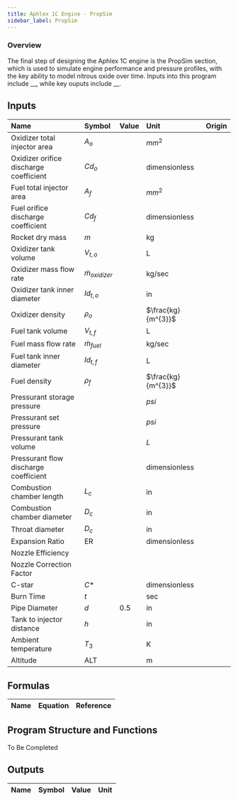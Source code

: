 ```yaml
---
title: Aphlex 1C Engine - PropSim
sidebar_label: PropSim
---
```


### Overview
The final step of designing the Aphlex 1C engine is the PropSim section, which is used to simulate engine performance and pressure profiles, with the key ability to model nitrous oxide over time. Inputs into this program include __, while key ouputs include __.

## Inputs
| Name | Symbol | Value | Unit | Origin | 
| :----------- | :------------ | :--- | :--- | :--- |
| Oxidizer total injector area | $A_{o}$ | | $mm^2$ | |
| Oxidizer orifice discharge coefficient | $Cd_{o}$ | | dimensionless | |
| Fuel total injector area | $A_{f}$ | | $mm^2$ | |
| Fuel orifice discharge coefficient | $Cd_{f}$ | | dimensionless | |
| Rocket dry mass | $m$ | | kg | |
| Oxidizer tank volume | $V_{t,o}$ | | L | |
| Oxidizer mass flow rate | $\dot{m}_{oxidizer}$ |  | kg/sec | |
| Oxidizer tank inner diameter | $Id_{t,o}$ | | in | |
| Oxidizer density | $\rho_{o}$ | | $\frac{kg}{m^{3}}$ | |
| Fuel tank volume | $V_{t,f}$ | | L | |
| Fuel mass flow rate | $\dot{m}_{fuel}$ |  | kg/sec | |
| Fuel tank inner diameter | $Id_{t,f}$ | | L | |
| Fuel density | $\rho_{f}$  | | $\frac{kg}{m^{3}}$ | |
| Pressurant storage pressure |   | | $psi$ | |
| Pressurant set pressure | | | $psi$ | |
| Pressurant tank volume | | | $L$ | |
| Pressurant flow discharge coefficient | | | dimensionless | |
| Combustion chamber length | $L_{c}$ | | in | |
| Combustion chamber diameter | $D_{c}$ | | in | |
| Throat diameter | $D_{c}$ | | in | |
| Expansion Ratio | ER | | dimensionless | |
| Nozzle Efficiency | | | | |
| Nozzle Correction Factor | | | | |
| C-star | $C*$ | | dimensionless | |
| Burn Time | $t$ | | sec | |
| Pipe Diameter | $d$ | 0.5 | in | |
| Tank to injector distance | $h$ | | in | |
| Ambient temperature | $T_{3}$ | | K | |
| Altitude | ALT | | m | |

## Formulas
| Name | Equation | Reference |
| :- | :---------------------------------- | :------ |


## Program Structure and Functions
To Be Completed

## Outputs
| Name | Symbol | Value | Unit |
| :- | :---------------------------------- | :---- | :------ |

